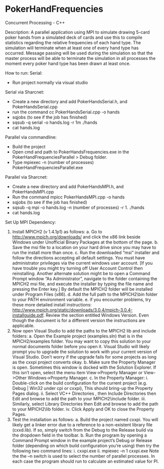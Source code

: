 PokerHandFrequencies
====================

Concurrent Processing - C++

Description:
A parallel application using MPI to simulate drawing 5-card poker hands from a 
simulated deck of cards and use this to compile statistics regarding the relative 
frequencies of each hand type. The simulation will terminate when at least one of every 
hand type has occurred. Message passing will be used during the simulation so that the 
master process will be able to terminate the simulation in all processes the moment 
every poker hand type has been drawn at least once.

How to run:
Serial:
- Run project normally via visual studio

Serial via Sharcnet:
- Create a new directory and add PokerHandsSerial.h, and PokerHandsSerial.cpp
- run the command cc PokerHandsSerial.cpp -o hands
- sqjobs (to see if the job has finished)
- sqsub -q serial -o hands.log -r 1m ./hands
- cat hands.log

Parallel via commandline: 
- Build the project
- Open cmd and path to PokerHandsFrequencies.exe in the PokerHandFrequenciesParallel > Debug folder.
- Type mpiexec -n (number of processes) PokerHandFrequenciesParallel.exe

Parallel via Sharcnet:
- Create a new directory and add PokerHandsMPI.h, and PokerHandsMPI.cpp
- Run the command mpicc PokerHandsMPI.cpp -o hands
- sqjobs (to see if the job has finished)
- sqsub -q mpi -o hands.log -n (number of processes) -r 1. ./hands
- cat hands.log

Set Up MPI Dependency:
1. Install MPICH2 (v 1.4.1p1) as follows:
  a. Go to http://www.mpich.org/downloads/ and click the x86 link beside Windows under 
  Unofficial Binary Packages at the bottom of the page. 
  b. Save the msi file to a location on your hard drive since you may have to run the install 
  more than once.
  c. Run the downloaded “msi” installer and follow the directions accepting all default 
  settings. You must have administrator privileges via the current windows user account.
  [If you have trouble you might try turning off User Account Control then reinstalling.
  Another alternate solution might be to open a Command Prompt window “As 
  Administrator”, navigate to the folder containing the MPICH2 msi file, and execute the 
  installer by typing the file name and pressing the Enter key.] By default the MPICH2 
  folder will be installed under Program Files (x86).
  d. Add the full path to the MPICH2\bin folder to your PATH environment variable.
  e. if you encounter problems, try these more detailed install instructions: 
  http://www.mpich.org/static/downloads/3.0.4/mpich-3.0.4-installguide.pdf. Review the 
  section entitled Windows Version. Even though the document is for a different version 
  the instructions are applicable.
2. Now open Visual Studio to add the paths to the MPICH2 lib and include folders:
  a. Open the Example project (examples.sln) that is in the MPICH2/examples folder. You 
  may want to copy this solution to your normal documents folder before you open it.
  Visual Studio will likely prompt you to upgrade the solution to work with your current 
  version of Visual Studio. Don’t worry if the upgrade fails for some projects as long as the 
  cxxpi project converts okay.
  b. Make sure the Property Manager is open. Sometimes this window is docked with the 
  Solution Explorer. If this isn’t open, select the menu item View->Property Manager or 
  View->Other Windows->Property Manager.
  c. In the Property Manager:
    i. Double-click on the build configuration for the current project (e.g. Debug | 
    Win32 under cpi or cxxpi), This should bring-up the Property Pages dialog.
    ii. Select VC++ Directories , then Include Directories then Edit and browse to add 
    the path to your MPICH2\include folder.
    iii. Similarly, select Library Directories then Edit and browse to add the path to your 
    MPICH2\lib folder.
    iv. Click Apply and OK to close the Property Pages.
3. Test the installation as follows:
  a. Build the project named cxxpi. You will likely get a linker error due to a reference to a 
  non-existent library file (cxxd.lib). If so, simply switch from the Debug to the Release
  build via the dropdown field in the toolbar.
  b. Run the program by opening a Command Prompt window in the example project’s 
  Debug or Release folder (depending on which build configuration you’re using) then try 
  the following two command lines:
    i. cxxpi.exe
    ii. mpiexec –n 1 cxxpi.exe
  Note the the –n switch is used to select the number of parallel processes. In each case 
  the program should run to calculate an estimated value for PI.
